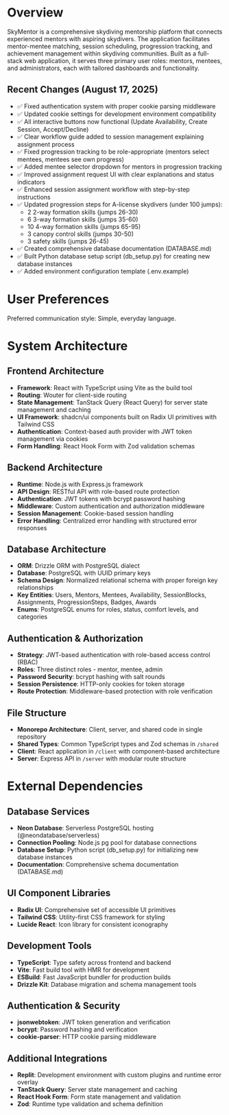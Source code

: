 # Overview

SkyMentor is a comprehensive skydiving mentorship platform that connects experienced mentors with aspiring skydivers. The application facilitates mentor-mentee matching, session scheduling, progression tracking, and achievement management within skydiving communities. Built as a full-stack web application, it serves three primary user roles: mentors, mentees, and administrators, each with tailored dashboards and functionality.

## Recent Changes (August 17, 2025)
- ✅ Fixed authentication system with proper cookie parsing middleware 
- ✅ Updated cookie settings for development environment compatibility
- ✅ All interactive buttons now functional (Update Availability, Create Session, Accept/Decline)
- ✅ Clear workflow guide added to session management explaining assignment process
- ✅ Fixed progression tracking to be role-appropriate (mentors select mentees, mentees see own progress)
- ✅ Added mentee selector dropdown for mentors in progression tracking
- ✅ Improved assignment request UI with clear explanations and status indicators
- ✅ Enhanced session assignment workflow with step-by-step instructions
- ✅ Updated progression steps for A-license skydivers (under 100 jumps):
  - 2 2-way formation skills (jumps 26-30)
  - 6 3-way formation skills (jumps 35-60)
  - 10 4-way formation skills (jumps 65-95)
  - 3 canopy control skills (jumps 30-50)
  - 3 safety skills (jumps 26-45)
- ✅ Created comprehensive database documentation (DATABASE.md)
- ✅ Built Python database setup script (db_setup.py) for creating new database instances
- ✅ Added environment configuration template (.env.example)

# User Preferences

Preferred communication style: Simple, everyday language.

# System Architecture

## Frontend Architecture
- **Framework**: React with TypeScript using Vite as the build tool
- **Routing**: Wouter for client-side routing
- **State Management**: TanStack Query (React Query) for server state management and caching
- **UI Framework**: shadcn/ui components built on Radix UI primitives with Tailwind CSS
- **Authentication**: Context-based auth provider with JWT token management via cookies
- **Form Handling**: React Hook Form with Zod validation schemas

## Backend Architecture
- **Runtime**: Node.js with Express.js framework
- **API Design**: RESTful API with role-based route protection
- **Authentication**: JWT tokens with bcrypt password hashing
- **Middleware**: Custom authentication and authorization middleware
- **Session Management**: Cookie-based session handling
- **Error Handling**: Centralized error handling with structured error responses

## Database Architecture
- **ORM**: Drizzle ORM with PostgreSQL dialect
- **Database**: PostgreSQL with UUID primary keys
- **Schema Design**: Normalized relational schema with proper foreign key relationships
- **Key Entities**: Users, Mentors, Mentees, Availability, SessionBlocks, Assignments, ProgressionSteps, Badges, Awards
- **Enums**: PostgreSQL enums for roles, status, comfort levels, and categories

## Authentication & Authorization
- **Strategy**: JWT-based authentication with role-based access control (RBAC)
- **Roles**: Three distinct roles - mentor, mentee, admin
- **Password Security**: bcrypt hashing with salt rounds
- **Session Persistence**: HTTP-only cookies for token storage
- **Route Protection**: Middleware-based protection with role verification

## File Structure
- **Monorepo Architecture**: Client, server, and shared code in single repository
- **Shared Types**: Common TypeScript types and Zod schemas in `/shared`
- **Client**: React application in `/client` with component-based architecture
- **Server**: Express API in `/server` with modular route structure

# External Dependencies

## Database Services
- **Neon Database**: Serverless PostgreSQL hosting (@neondatabase/serverless)
- **Connection Pooling**: Node.js pg pool for database connections
- **Database Setup**: Python script (db_setup.py) for initializing new database instances
- **Documentation**: Comprehensive schema documentation (DATABASE.md)

## UI Component Libraries
- **Radix UI**: Comprehensive set of accessible UI primitives
- **Tailwind CSS**: Utility-first CSS framework for styling
- **Lucide React**: Icon library for consistent iconography

## Development Tools
- **TypeScript**: Type safety across frontend and backend
- **Vite**: Fast build tool with HMR for development
- **ESBuild**: Fast JavaScript bundler for production builds
- **Drizzle Kit**: Database migration and schema management tools

## Authentication & Security
- **jsonwebtoken**: JWT token generation and verification
- **bcrypt**: Password hashing and verification
- **cookie-parser**: HTTP cookie parsing middleware

## Additional Integrations
- **Replit**: Development environment with custom plugins and runtime error overlay
- **TanStack Query**: Server state management and caching
- **React Hook Form**: Form state management and validation
- **Zod**: Runtime type validation and schema definition